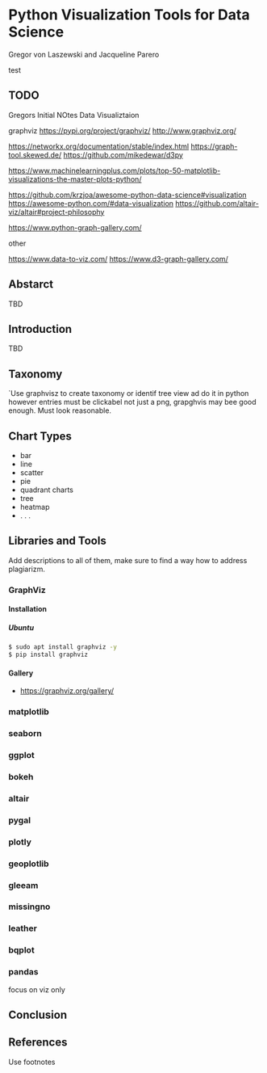 # Python Visualization Tools for Data Science

Gregor von Laszewski and Jacqueline Parero

test

## TODO

Gregors Initial NOtes
Data Visualiztaion

graphviz https://pypi.org/project/graphviz/
http://www.graphviz.org/


https://networkx.org/documentation/stable/index.html
https://graph-tool.skewed.de/
https://github.com/mikedewar/d3py


https://www.machinelearningplus.com/plots/top-50-matplotlib-visualizations-the-master-plots-python/

https://github.com/krzjoa/awesome-python-data-science#visualization 
https://awesome-python.com/#data-visualization 
https://github.com/altair-viz/altair#project-philosophy

https://www.python-graph-gallery.com/

other

https://www.data-to-viz.com/
https://www.d3-graph-gallery.com/


## Abstarct

TBD

## Introduction

TBD

## Taxonomy

`Use graphvisz to create taxonomy or identif tree view ad do it in python however entries must be clickabel not just a png, grapghvis may bee good enough. Must look reasonable.

## Chart Types

* bar
* line
* scatter
* pie
* quadrant charts
* tree
* heatmap
* . . .


## Libraries and Tools

Add descriptions to all of them, make sure to find a way how to address plagiarizm.

### GraphViz

#### Installation

##### Ubuntu

```bash
$ sudo apt install graphviz -y
$ pip install graphviz
```

#### Gallery

* <https://graphviz.org/gallery/>


### matplotlib

### seaborn

### ggplot

### bokeh

### altair

### pygal

### plotly

### geoplotlib

### gleeam

### missingno

### leather

### bqplot

### pandas 
  
focus on viz only

## Conclusion

## References

Use footnotes
